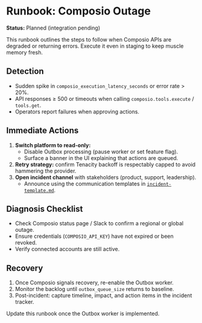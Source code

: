 # Runbook: Composio Outage

**Status:** Planned (integration pending)

This runbook outlines the steps to follow when Composio APIs are degraded or returning
errors. Execute it even in staging to keep muscle memory fresh.

## Detection

- Sudden spike in `composio_execution_latency_seconds` or error rate > 20%.
- API responses ≥ 500 or timeouts when calling `composio.tools.execute` / `tools.get`.
- Operators report failures when approving actions.

## Immediate Actions

1. **Switch platform to read-only:**
   - Disable Outbox processing (pause worker or set feature flag).
   - Surface a banner in the UI explaining that actions are queued.
2. **Retry strategy:** confirm Tenacity backoff is respectably capped to avoid hammering
   the provider.
3. **Open incident channel** with stakeholders (product, support, leadership).
   - Announce using the communication templates in
     [`incident-template.md`](incident-template.md#communication-templates).

## Diagnosis Checklist

- Check Composio status page / Slack to confirm a regional or global outage.
- Ensure credentials (`COMPOSIO_API_KEY`) have not expired or been revoked.
- Verify connected accounts are still active.

## Recovery

1. Once Composio signals recovery, re-enable the Outbox worker.
2. Monitor the backlog until `outbox_queue_size` returns to baseline.
3. Post-incident: capture timeline, impact, and action items in the incident tracker.

Update this runbook once the Outbox worker is implemented.

